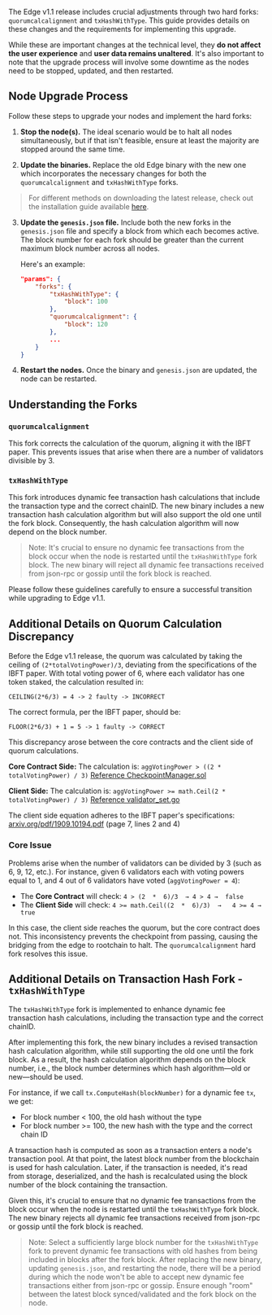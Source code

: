 The Edge v1.1 release includes crucial adjustments through two hard forks: `quorumcalcalignment` and `txHashWithType`. 
This guide provides details on these changes and the requirements for implementing this upgrade.

While these are important changes at the technical level, they **do not affect the user experience** and **user data remains unaltered**. 
It's also important to note that the upgrade process will involve some downtime as the nodes need to be stopped, updated, and then restarted.

## Node Upgrade Process

Follow these steps to upgrade your nodes and implement the hard forks:

1. **Stop the node(s).** The ideal scenario would be to halt all nodes simultaneously, but if that isn't feasible, ensure at least the majority are stopped around the same time.

2. **Update the binaries.** Replace the old Edge binary with the new one which incorporates the necessary changes for both the `quorumcalcalignment` and `txHashWithType` forks.

  > For different methods on downloading the latest release, check out the installation guide available [here](../../install.md).

3. **Update the `genesis.json` file.** Include both the new forks in the `genesis.json` file and specify a block from which each becomes active. The block number for each fork should be greater than the current maximum block number across all nodes.

   Here's an example:

    ```json
    "params": {
        "forks": {
            "txHashWithType": {
                "block": 100
            },
            "quorumcalcalignment": {
                "block": 120
            },
            ...
        }
    }
    ```

4. **Restart the nodes.** Once the binary and `genesis.json` are updated, the node can be restarted.

## Understanding the Forks

### `quorumcalcalignment`

This fork corrects the calculation of the quorum, aligning it with the IBFT paper. This prevents issues that arise when there are a number of validators divisible by 3.

### `txHashWithType`

This fork introduces dynamic fee transaction hash calculations that include the transaction type and the correct chainID. The new binary includes a new transaction hash calculation algorithm but will also support the old one until the fork block. Consequently, the hash calculation algorithm will now depend on the block number.

> Note: It's crucial to ensure no dynamic fee transactions from the block occur when the node is restarted until the `txHashWithType` fork block. The new binary will reject all dynamic fee transactions received from json-rpc or gossip until the fork block is reached.

Please follow these guidelines carefully to ensure a successful transition while upgrading to Edge v1.1.

## Additional Details on Quorum Calculation Discrepancy

Before the Edge v1.1 release, the quorum was calculated by taking the ceiling of `(2*totalVotingPower)/3`, deviating from the specifications of the IBFT paper. With total voting power of 6, where each validator has one token staked, the calculation resulted in:

`CEILING(2*6/3) = 4 -> 2 faulty -> INCORRECT`

The correct formula, per the IBFT paper, should be:

`FLOOR(2*6/3) + 1 = 5 -> 1 faulty -> CORRECT`

This discrepancy arose between the core contracts and the client side of quorum calculations.

**Core Contract Side:** The calculation is: `aggVotingPower > ((2 * totalVotingPower) / 3)`
[Reference CheckpointManager.sol](https://github.com/0xPolygon/core-contracts/blob/2de13ae801cb2e9b50bce7f062b5a86dcbd149dc/contracts/root/CheckpointManager.sol#L197)

**Client Side:** The calculation is: `aggVotingPower >= math.Ceil(2 * totalVotingPower) / 3)`
[Reference validator_set.go](https://github.com/TeamFoxx2025/LadyFoxx/blob/develop/consensus/polybft/validator/validator_set.go#L113)

The client side equation adheres to the IBFT paper's specifications: [arxiv.org/pdf/1909.10194.pdf](https://arxiv.org/pdf/1909.10194.pdf) (page 7, lines 2 and 4)

### Core Issue

Problems arise when the number of validators can be divided by 3 (such as 6, 9, 12, etc.). For instance, given 6 validators each with voting powers equal to 1, and 4 out of 6 validators have voted (`aggVotingPower = 4`):

- The **Core Contract** will check: `4 > (2  *  6)/3  → 4 > 4 →  false`
- The **Client Side** will check: `4 >= math.Ceil((2  *  6)/3)  →   4 >= 4 →  true`

In this case, the client side reaches the quorum, but the core contract does not. This inconsistency prevents the checkpoint from passing, causing the bridging from the edge to rootchain to halt. The `quorumcalcalignment` hard fork resolves this issue.

## Additional Details on Transaction Hash Fork - `txHashWithType`

The `txHashWithType` fork is implemented to enhance dynamic fee transaction hash calculations, including the transaction type and the correct chainID.

After implementing this fork, the new binary includes a revised transaction hash calculation algorithm, while still supporting the old one until the fork block. As a result, the hash calculation algorithm depends on the block number, i.e., the block number determines which hash algorithm—old or new—should be used.

For instance, if we call `tx.ComputeHash(blockNumber)` for a dynamic fee `tx`, we get:

- For block number < 100, the old hash without the type
- For block number >= 100, the new hash with the type and the correct chain ID

A transaction hash is computed as soon as a transaction enters a node's transaction pool. At that point, the latest block number from the blockchain is used for hash calculation. Later, if the transaction is needed, it's read from storage, deserialized, and the hash is recalculated using the block number of the block containing the transaction.

Given this, it's crucial to ensure that no dynamic fee transactions from the block occur when the node is restarted until the `txHashWithType` fork block. The new binary rejects all dynamic fee transactions received from json-rpc or gossip until the fork block is reached.

> Note: Select a sufficiently large block number for the `txHashWithType` fork to prevent dynamic fee transactions with old hashes from being included in blocks after the fork block. After replacing the new binary, updating `genesis.json`, and restarting the node, there will be a period during which the node won't be able to accept new dynamic fee transactions either from json-rpc or gossip. Ensure enough "room" between the latest block synced/validated and the fork block on the node.
